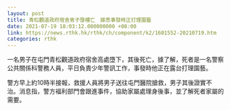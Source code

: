 ```yaml
---
layout: post
title: 青松觀道政府宿舍男子墮樓亡　據悉事發時正打理園藝
date: 2021-07-19 18:03:12.000000000 +08:00
link: https://news.rthk.hk/rthk/ch/component/k2/1601552-20210719.htm
categories: rthk
---
```


一名男子在屯門青松觀道政府宿舍高處墮下，其後死亡，據了解，死者是一名警察公共關係科警務人員，平日負責少年警訊工作，事發時他正在露台打理園藝。

警方早上約10時半接報，救援人員將男子送往屯門醫院搶救，男子其後證實不治。消息指，警方褔利部門會跟進事件，協助家屬處理身後事，並了解死者家屬的需要。
